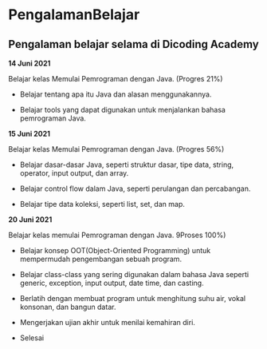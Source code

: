 # PengalamanBelajar
Pengalaman belajar selama di Dicoding Academy
--
**14 Juni 2021**

Belajar kelas Memulai Pemrograman dengan Java. (Progres 21%)

* Belajar tentang apa itu Java dan alasan menggunakannya.

* Belajar tools yang dapat digunakan untuk menjalankan bahasa pemrograman Java.

**15 Juni 2021**

Belajar kelas Memulai Pemrograman dengan Java. (Progres 56%)

  * Belajar dasar-dasar Java, seperti struktur dasar, tipe data, string, operator, input output, dan array.

  * Belajar control flow dalam Java, seperti perulangan dan percabangan.

  * Belajar tipe data koleksi, seperti list, set, dan map.

**20 Juni 2021**

Belajar kelas memulai Pemrograman dengan Java. 9Proses 100%)

  * Belajar konsep OOT(Object-Oriented Programming) untuk mempermudah pengembangan sebuah program.
  
  * Belajar class-class yang sering digunakan dalam bahasa Java seperti generic, exception, input output, date time, dan casting.
  
  * Berlatih dengan membuat program untuk menghitung suhu air, vokal konsonan, dan bangun datar.
  
  * Mengerjakan ujian akhir untuk menilai kemahiran diri.

  * Selesai
